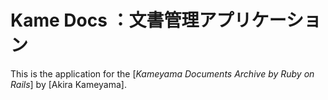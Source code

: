 # Kame Docs ：文書管理アプリケーション

This is the application for the
[*Kameyama Documents Archive by Ruby on Rails*]
by [Akira Kameyama].
